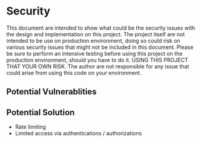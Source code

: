 # Security

This document are intended to show what could be the security issues with
the design and implementation on this project. The project itself are not
intended to be use on production environment, doing so could risk on various
security issues that might not be included in this document. Please be sure
to perform an intensive testing before using this project on the production
environment, should you have to do it. USING THIS PROJECT THAT YOUR OWN RISK.
The author are not responsible for any issue that could arise from using this
code on your environment.

## Potential Vulnerablities

## Potential Solution

- Rate limiting
- Limited access via authentications / authorizations
